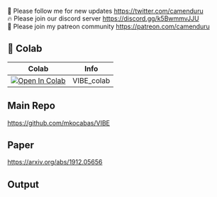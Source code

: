 🐣 Please follow me for new updates https://twitter.com/camenduru <br />
🔥 Please join our discord server https://discord.gg/k5BwmmvJJU <br />
🥳 Please join my patreon community https://patreon.com/camenduru <br />

## 🦒 Colab

| Colab | Info
| --- | --- |
[![Open In Colab](https://colab.research.google.com/assets/colab-badge.svg)](https://colab.research.google.com/github/camenduru/VIBE-colab/blob/main/VIBE_colab.ipynb) | VIBE_colab

## Main Repo
https://github.com/mkocabas/VIBE

## Paper
https://arxiv.org/abs/1912.05656

## Output

